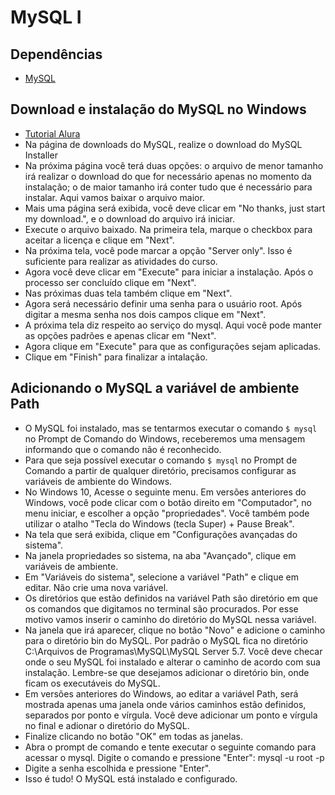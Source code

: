 # MySQL I

## Dependências
* [MySQL](http://mysql.com/downloads/mysql)

## Download e instalação do MySQL no Windows

* [Tutorial Alura](https://cursos.alura.com.br/course/introducao-a-banco-de-dados-e-sql/task/5652)
* Na página de downloads do MySQL, realize o download do MySQL Installer
* Na próxima página você terá duas opções: o arquivo de menor tamanho irá realizar o download do que for necessário apenas no momento da instalação; o de maior tamanho irá conter tudo que é necessário para instalar. Aqui vamos baixar o arquivo maior.
* Mais uma página será exibida, você deve clicar em "No thanks, just start my download.", e o download do arquivo irá iniciar.
* Execute o arquivo baixado. Na primeira tela, marque o checkbox para aceitar a licença e clique em "Next".
* Na próxima tela, você pode marcar a opção "Server only". Isso é suficiente para realizar as atividades do curso.
* Agora você deve clicar em "Execute" para iniciar a instalação. Após o processo ser concluído clique em "Next".
* Nas próximas duas tela também clique em "Next".
* Agora será necessário definir uma senha para o usuário root. Após digitar a mesma senha nos dois campos clique em "Next".
* A próxima tela diz respeito ao serviço do mysql. Aqui você pode manter as opções padrões e apenas clicar em "Next".
* Agora clique em "Execute" para que as configurações sejam aplicadas.
* Clique em "Finish" para finalizar a intalação.

## Adicionando o MySQL a variável de ambiente Path

* O MySQL foi instalado, mas se tentarmos executar o comando `$ mysql` no Prompt de Comando do Windows, receberemos uma mensagem informando que o comando não é reconhecido.
* Para que seja possível executar o comando `$ mysql` no Prompt de Comando a partir de qualquer diretório, precisamos configurar as variáveis de ambiente do Windows.
* No Windows 10, Acesse o seguinte menu. Em versões anteriores do Windows, você pode clicar com o botão direito em "Computador", no menu iniciar, e escolher a opção "propriedades". Você também pode utilizar o atalho "Tecla do Windows (tecla Super) + Pause Break".
* Na tela que será exibida, clique em "Configurações avançadas do sistema".
* Na janela propriedades so sistema, na aba "Avançado", clique em variáveis de ambiente.
* Em "Variáveis do sistema", selecione a variável "Path" e clique em editar. Não crie uma nova variável.
* Os diretórios que estão definidos na variável Path são diretório em que os comandos que digitamos no terminal são procurados. Por esse motivo vamos inserir o caminho do diretório do MySQL nessa variável.
* Na janela que irá aparecer, clique no botão "Novo" e adicione o caminho para o diretório bin do MySQL. Por padrão o MySQL fica no diretório C:\Arquivos de Programas\MySQL\MySQL Server 5.7. Você deve checar onde o seu MySQL foi instalado e alterar o caminho de acordo com sua instalação. Lembre-se que desejamos adicionar o diretório bin, onde ficam os executáveis do MySQL.
* Em versões anteriores do Windows, ao editar a variável Path, será mostrada apenas uma janela onde vários caminhos estão definidos, separados por ponto e vírgula. Você deve adicionar um ponto e vírgula no final e adionar o diretório do MySQL.
* Finalize clicando no botão "OK" em todas as janelas.
* Abra o prompt de comando e tente executar o seguinte comando para acessar o mysql. Digite o comando e pressione "Enter": mysql -u root -p
* Digite a senha escolhida e pressione "Enter".
* Isso é tudo! O MySQL está instalado e configurado.


